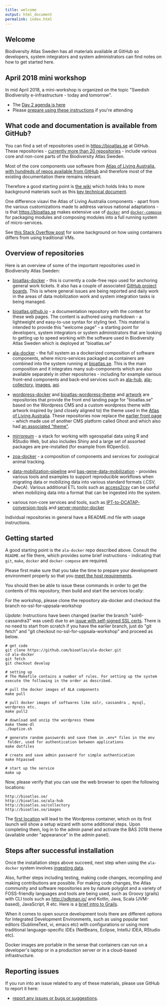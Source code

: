 ```yaml
---
title: welcome
output: html_document
permalink: index.html
---
```


## Welcome 

Biodiversity Atlas Sweden has all materials available at GitHub so developers, system integrators and system administrators can find notes on how to get started here.

## April 2018 mini workshop

In mid April 2018, a mini-workshop is organized on the topic "Swedish Biodiversity e-infrastructure - today and tomorrow".

- The [Day 2 agenda is here](/agenda)
- Please [prepare using these instructions](/requirements) if you're attending

## What code and documentation is available from GitHub?

You can find a set of repositories used in https://bioatlas.se at GitHub. These repositories - [currently more than 20 repositories](https://github.com/bioatlas) - include various core and non-core parts of the Biodiversity Atlas Sweden. 

Most of the core components use software from [Atlas of Living Australia, with hundreds of repos available from GitHub](https://github.com/AtlasOfLivingAustralia) and therefore most of the existing documentation there remains relevant. 

Therefore a good starting point is [the wiki](https://github.com/AtlasOfLivingAustralia/documentation/wiki) which holds links to more background materials such as this [key technical document](https://www.gbif.org/document/82847/ala-key-technical-documentation-english).

One difference visavi the Atlas of Living Australia components - apart from the various customizations made to address various national adaptations - is that https://bioatlas.se makes extensive use of [`docker`](https://www.docker.com/community-edition) and [`docker-compose`](https://docs.docker.com/compose/overview/) for packaging modules and composing modules into a full running system of micro-services. 

See [this Stack Overflow post](https://stackoverflow.com/questions/16047306/how-is-docker-different-from-a-normal-virtual-machine) for some background on how using containers differs from using traditional VMs.

## Overview of repositories

Here is an overview of some of the important repositories used in Biodiversity Atlas Sweden:

- [bioatlas-docker](https://github.com/bioatlas/ala-docker) - this is currently a code-free repo used for anchoring general work tickets. It also has a couple of associated [GitHub project boards](https://help.github.com/articles/tracking-the-progress-of-your-work-with-project-boards/). This is where general issues are being reported and daily work in the areas of data mobilization work and system integration tasks is being managed.

- [bioatlas.github.io](https://github.com/bioatlas/bioatlas.github.io) - a documentation repository with the content for these web pages. The content is authored using markdown - a lightweight and easy-to-use syntax for styling text. This material is intended to provide this "welcome page" - a starting point for developers, system integrators or system administrators that are looking to getting up to speed working with the software used in Biodiversity Atlas Sweden which is deployed at "bioatlas.se"

- [ala-docker](https://github.com/bioatlas/ala-docker) - the full system as a dockerized composition of software components, where micro-services packaged as containers are combined into the system running at [bioatlas.se](https://bioatlas.se). This is the main composition and it integrates many sub-components which are also available separately in other repositories - including for example various front-end components and back-end services such as [ala-hub](https://github.com/bioatlas/ala-hub), [ala-collectory](https://github.com/bioatlas/ala-collectory), [images](https://github.com/bioatlas/image-service), [api](https://github.com/bioatlas/webapi).

- [wordpress-docker](https://github.com/bioatlas/wordpress-docker) and [bioatlas-wordpress-theme](https://github.com/bioatlas/bioatlas-wordpress-theme) and [artwork](https://github.com/bioatlas/artwork) are repositories that provide the front end landing page for "bioatlas.se" based on the Wordpress CMS and a custom wordpress theme with artwork inspired by (and closely aligned to) the theme used in the [Atlas of Living Australia](https://www.ala.org.au/). These repositories now replace the [earlier front page](https://github.com/bioatlas/ghost-docker) - which made use of another CMS platform called Ghost and which also had [an associated "theme"](https://github.com/bioatlas/gbifse-ghost).

- [mirroreum](https://github.com/bioatlas/mirroreum) - a stack for working with sgeospatial data using R and RStudio Web, but also includes Shiny and a large set of assorted packages are pre-installed (for example from ROpenSci).

- [zoa-docker](https://github.com/bioatlas/zoa-docker) - a composition of components and services for zoological animal tracking.

- [data-mobilization-pipeline](https://github.com/bioatlas/data-mobilization-pipeline) and [bas-gene-data-mobilization](https://github.com/bioatlas/bas-gene-data-mobilization) - provides various tools and examples to support reproducible workflows when migrating data or mobilizing data into various standard formats (.CSV, .DwcA). Various additional ETL tools such as [access2csv](https://github.com/bioatlas/access2csv-docker) can be useful when mobilizing data into a format that can be ingested into the system.

- various non-core services and tools, such as [IPT-to-DCATAP-conversion-tools](https://github.com/bioatlas/dcatap-swe-docker) and [server-monitor-docker](https://github.com/bioatlas/server-monitor-docker)

Individual repositories in general have a README.md file with usage instructions.

## Getting started

A good starting point is the `ala-docker` repo described above. Consult the `README.md` file there, which provides some brief instructions - indicating that `git`, `make`, `docker` and `docker-compose` are required. 

Please first make sure that you take the time to prepare your development environment properly so that you [meet the host requirements](/requirements).

You should then be able to issue these commands in order to get the contents of this repository, then build and start the services locally:

For the workshop, please clone the repository ala-docker and checkout the branch no-ssl-for-uppsala-workshop

*Update:* Instructions have been changed (earlier the branch "solr6-cassandra3" was used) due to an [issue with self-signed SSL certs](https://github.com/bioatlas/ala-docker/issues/24). There is no need to start from scratch if you have the earlier branch, just do "git fetch" and "git checkout no-ssl-for-uppsala-workshop" and proceed as below.
    
    # get code
    git clone https://github.com/bioatlas/ala-docker.git
    cd ala-docker
    git fetch
    git checkout develop

    # setting up
    # The Makefile contains a number of rules. For setting up the system execute the following in the order as described.

    # pull the docker images of ALA components
    make pull

    # pull docker images of softwares like solr, cassandra , mysql, wordpress etc.
    make pull2

    # download and unzip the wordpress theme
    make theme-dl
    ./baptize.sh

    # generate random passwords and save them in .env* files in the env
     folder, used for authentication between applications
    make dotfiles

    # create and save admin password for simple authentication
    make htpasswd

    # start up the service
    make up

Now, please verify that you can use the web browser to open the following locations:

    http://bioatlas.se/
    http://bioatlas.se/ala-hub
    http://bioatlas.se/collectory
    http://bioatlas.se/images
    
The [first location](http://bioatlas.se/) will lead to the Wordpress container, which on its first launch will show a setup wizard with some additional steps. Upon completing them, log in to the admin panel and activate the BAS 2018 theme (available under "appearance" in the admin panel).

## Steps after successful installation

Once the installation steps above succeed, next step when using the `ala-docker` system involves [ingesting data](https://github.com/AtlasOfLivingAustralia/documentation/wiki/Upload-data). 

Also, further steps including testing, making code changes, recompiling and making contributions are possible. For making code changes, the Atlas community and software repositories are by nature polyglot and a variety of FOSS-friendly languages and tools are being used, such as Groovy (grails) with CLI tools such as http://sdkman.io/ and Kotlin, Java, Scala (JVM-based), JavaScript, R etc. Here is a [brief intro to Grails](https://docs.google.com/presentation/d/1tF_qEnaQMsF7EVKx6cPleMw8Pc-_fDZpe17s8wkmdAY).

When it comes to open source development tools there are different options for Integrated Development Environments, such as using popular text editors (SublimeText, vi, emacs etc) with configurations or using more traditional language-specific IDEs (NetBeans, Eclipse, IntelliJ IDEA, RStudio etc).

Docker images are portable in the sense that containers can run on a developer's laptop or in a production server or in a cloud-based infrastructure.

## Reporting issues

If you run into an issue related to any of these materials, please use GitHub to report it here:

* [report any issues or bugs or suggestions](https://github.com/bioatlas/ala-docker/issues).
